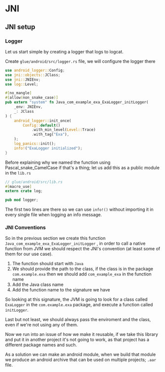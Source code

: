 # JNI

## JNI setup

### Logger

Let us start simple by creating a logger that logs to logcat.

Create `glue/android/src/logger.rs` file, we will configure the logger there

```rust
use android_logger::Config;
use jni::objects::JClass;
use jni::JNIEnv;
use log::Level;

#[no_mangle]
#[allow(non_snake_case)]
pub extern "system" fn Java_com_example_exa_ExaLogger_initLogger(
    _env: JNIEnv,
    _: JClass
) {
    android_logger::init_once(
        Config::default()
            .with_min_level(Level::Trace)
            .with_tag("Exa"),
    );
    log_panics::init();
    info!("ExaLogger initialized");
}
```

Before explaining why we named the function using Pascal_snake_CamelCase if
that's a thing; let us add this as a public module in the `lib.rs`

```rust
// glue/android/src/lib.rs
#[macro_use]
extern crate log;

pub mod logger;
```

The first two lines are there so we can use `info!()` without importing it in
every single file when logging an info message.

### JNI Conventions

So in the previous section we create this function `Java_com_example_exa_ExaLogger_initLogger`
, in order to call a native function from JVM we should respect the JNI's
convention (at least some of them for our use case).

1) The function should start with `Java`
2) We should provide the path to the class, if the class is in the package
    `com.example.exa` then we should add `com_example_exa` in the function name
3) Add the Java class name
4) Add the function name to the signature we have

So looking at this signature, the JVM is going to look for a class called
`ExaLogger` in the `com.example.exa` package, and execute a function called `initLogger`.

Last but not least, we should always pass the enviroment and the class, even if
we're not using any of them.

Now we run into an issue of how we make it reusable, if we take this library and
put it in another project it's not going to work, as that project has a different
package names and such.

As a solution we can make an android module, when we build that module we produce
an android archive that can be used on multiple projects; `.aar` file.
